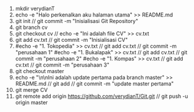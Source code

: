 1. mkdir verydianT
2. echo -e "Halo perkenalkan aku halaman utama" >> README.md
3. git init // git commit -m "Inisialisasi Git Repository"
4. git branch cv
5. git checkout cv // echo -e "Ini adalah file CV" >> cv.txt
6. git add cv.txt // git commit -m "Inisialisasi CV"
7. #echo -e "1. Tokopedia" >> cv.txt // git add cv.txt // git commit -m "perusahaan 1"
   #echo -e "1. Bukalapak" >> cv.txt // git add cv.txt // git commit -m "perusahaan 2"
   #echo -e "1. Kompas" >> cv.txt // git add cv.txt // git commit -m "perusahaan 3"
8. git checkout master
9. echo -e "\n\nIni adalah update pertama pada branch master" >> README.md // git add // git commit -m "update master pertama"
10. git merge CV
11. git remote add origin https://github.com/verydianT/Git.git // git push -u origin master